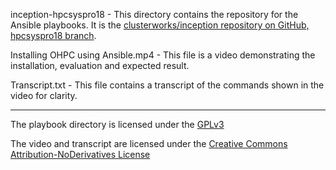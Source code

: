 inception-hpcsyspro18 - This directory contains the repository for the Ansible playbooks. It is the [clusterworks/inception repository on GitHub, hpcsyspro18 branch](https://github.com/clusterworks/inception/tree/hpcsyspro18).

Installing OHPC using Ansible.mp4 - This file is a video demonstrating the installation, evaluation and expected result.

Transcript.txt - This file contains a transcript of the commands shown in the video for clarity.

---

The playbook directory is licensed under the [GPLv3](inception-hpcsyspro18/LICENSE.md)

The video and transcript are licensed under the [Creative Commons Attribution-NoDerivatives License](../LICENSE.md)

 
